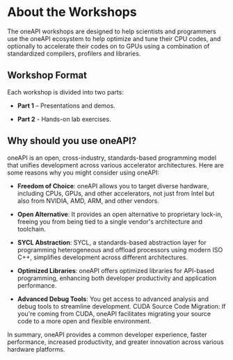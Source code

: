 # About the Workshops

The oneAPI workshops are designed to help scientists and programmers use the oneAPI ecosystem to help optimize
and tune their CPU codes, and optionally to accelerate their codes on to GPUs using a combination of standardized
compilers, profilers and libraries.

## Workshop Format

Each workshop is divided into two parts:

- **Part 1** – Presentations and demos.

- **Part 2** - Hands-on lab exercises.

## Why should you use oneAPI?

oneAPI is an open, cross-industry, standards-based programming model that unifies development across various
accelerator architectures. Here are some reasons why you might consider using oneAPI:

- **Freedom of Choice**: oneAPI allows you to target diverse hardware, including CPUs, GPUs, and other
accelerators, not just from Intel but also from NVIDIA, AMD, ARM, and other vendors.

- **Open Alternative**: It provides an open alternative to proprietary lock-in, freeing you from being tied to a single
vendor's architecture and toolchain.

- **SYCL Abstraction**: SYCL, a standards-based abstraction layer for programming heterogeneous and offload
processors using modern ISO C++, simplifies development across different architectures.

- **Optimized Libraries**: oneAPI offers optimized libraries for API-based programming, enhancing both developer
productivity and application performance.

- **Advanced Debug Tools**: You get access to advanced analysis and debug tools to streamline development.
CUDA Source Code Migration: If you're coming from CUDA, oneAPI facilitates migrating your source code to a
more open and flexible environment.

In summary, oneAPI provides a common developer experience, faster performance, increased productivity, and
greater innovation across various hardware platforms.
